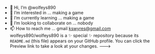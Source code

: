 - 👋 Hi, I’m @wolfeys890
- 👀 I’m interested in ... making a game
- 🌱 I’m currently learning ... making a game
- 💞️ I’m looking to collaborate on ... nobody
- 📫 How to reach me ... gmail kswyres@gmail.com
wolfeys890/wolfeys890 is a ✨ special ✨ repository because its `README.md` (this file) appears on your GitHub profile.
You can click the Preview link to take a look at your changes.
--->
